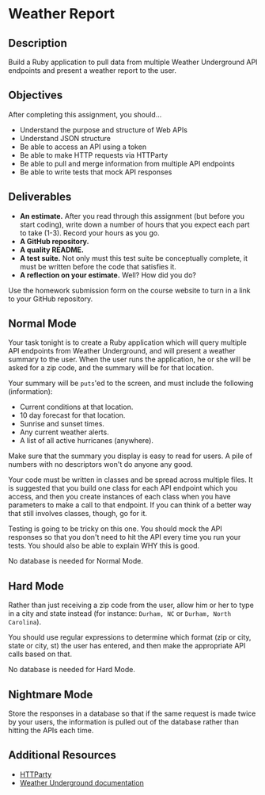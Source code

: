 # Weather Report

## Description

Build a Ruby application to pull data from multiple Weather Underground API endpoints and present a weather report to the user.

## Objectives

After completing this assignment, you should...

* Understand the purpose and structure of Web APIs
* Understand JSON structure
* Be able to access an API using a token
* Be able to make HTTP requests via HTTParty
* Be able to pull and merge information from multiple API endpoints
* Be able to write tests that mock API responses

## Deliverables

* **An estimate.**  After you read through this assignment (but before you start coding), write down a number of hours that you expect each part to take (1-3).  Record your hours as you go.
* **A GitHub repository.**
* **A quality README.**
* **A test suite.** Not only must this test suite be conceptually complete, it must be written before the code that satisfies it.
* **A reflection on your estimate.**  Well?  How did you do?

Use the homework submission form on the course website to turn in a link to your GitHub repository.

## Normal Mode

Your task tonight is to create a Ruby application which will query multiple API endpoints from Weather Underground, and will present a weather summary to the user.  When the user runs the application, he or she will be asked for a zip code, and the summary will be for that location.

Your summary will be `puts`'ed to the screen, and must include the following (information):

* Current conditions at that location.
* 10 day forecast for that location.
* Sunrise and sunset times.
* Any current weather alerts.
* A list of all active hurricanes (anywhere).

Make sure that the summary you display is easy to read for users.  A pile of numbers with no descriptors won't do anyone any good.

Your code must be written in classes and be spread across multiple files.  It is suggested that you build one class for each API endpoint which you access, and then you create instances of each class when you have parameters to make a call to that endpoint.  If you can think of a better way that still involves classes, though, go for it.

Testing is going to be tricky on this one.  You should mock the API responses so that you don't need to hit the API every time you run your tests.  You should also be able to explain WHY this is good.

No database is needed for Normal Mode.

## Hard Mode

Rather than just receiving a zip code from the user, allow him or her to type in a city and state instead (for instance: `Durham, NC` or `Durham, North Carolina`).

You should use regular expressions to determine which format (zip or city, state or city, st) the user has entered, and then make the appropriate API calls based on that.

No database is needed for Hard Mode.

## Nightmare Mode

Store the responses in a database so that if the same request is made twice by your users, the information is pulled out of the database rather than hitting the APIs each time.

## Additional Resources

* [HTTParty](https://github.com/jnunemaker/httparty)
* [Weather Underground documentation](http://www.wunderground.com/weather/api/d/docs?MR=1)
